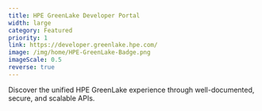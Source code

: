 ```yaml
---
title: HPE GreenLake Developer Portal
width: large
category: Featured
priority: 1
link: https://developer.greenlake.hpe.com/
image: /img/home/HPE-GreenLake-Badge.png
imageScale: 0.5
reverse: true
---
```


Discover the unified HPE GreenLake experience through well-documented, secure, and scalable APIs.